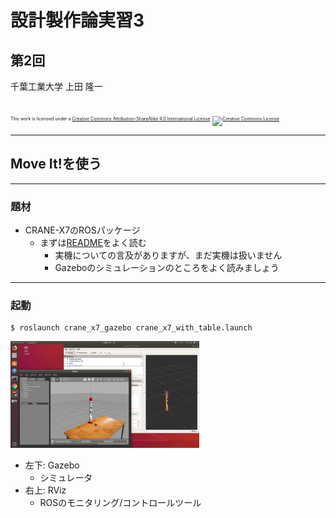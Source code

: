 # 設計製作論実習3

## 第2回

千葉工業大学 上田 隆一

<br />

<p style="font-size:50%">
This work is licensed under a <a rel="license" href="http://creativecommons.org/licenses/by-sa/4.0/">Creative Commons Attribution-ShareAlike 4.0 International License</a>.
<a rel="license" href="http://creativecommons.org/licenses/by-sa/4.0/">
<img alt="Creative Commons License" style="border-width:0" src="https://i.creativecommons.org/l/by-sa/4.0/88x31.png" /></a>
</p>

---

## <span style="text-transform:none">Move It!</span>を使う

---

### 題材

* CRANE-X7のROSパッケージ
    * まずは[README](https://github.com/rt-net/crane_x7_ros/blob/master/README.md)をよく読む
        * 実機についての言及がありますが、まだ実機は扱いません
        * Gazeboのシミュレーションのところをよく読みましょう

---


### 起動

```
$ roslaunch crane_x7_gazebo crane_x7_with_table.launch
```

<img width="60%" src="../figs/launch_x7_gazebo.png" />

* 左下: Gazebo
    * シミュレータ
* 右上: RViz 
    * ROSのモニタリング/コントロールツール

